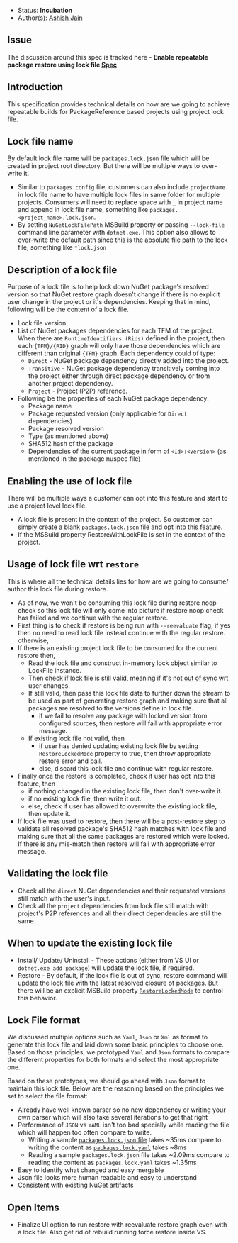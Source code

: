* Status: **Incubation**
* Author(s): [Ashish Jain](https://github.com/jainaashish)

## Issue

The discussion around this spec is tracked here - **Enable repeatable package restore using lock file [Spec](https://github.com/NuGet/Home/wiki/Enable-repeatable-package-restore-using-lock-file)** 

## Introduction

This specification provides technical details on how are we going to achieve repeatable builds for PackageReference based projects using project lock file.

## Lock file name

By default lock file name will be `packages.lock.json` file which will be created in project root directory. But there will be multiple ways to over-write it.

* Similar to `packages.config` file, customers can also include `projectName` in lock file name to have multiple lock files in same folder for multiple projects. Consumers will need to replace space with `_` in project name and append in lock file name, something like `packages.<project_name>.lock.json`.
* By setting `NuGetLockFilePath` MSBuild property or passing `--lock-file` command line parameter with `dotnet.exe`. This option also allows to over-write the default path since this is the absolute file path to the lock file, something like `*lock.json`

## Description of a lock file

Purpose of a lock file is to help lock down NuGet package's resolved version so that NuGet restore graph doesn't change if there is no explicit user change in the project or it's dependencies. Keeping that in mind, following will be the content of a lock file.

* Lock file version.
* List of NuGet packages dependencies for each TFM of the project. When there are `RuntimeIdentifiers (Rids)` defined in the project, then each `{TFM}/{RID}` graph will only have those dependencies which are different than original `{TFM}` graph. Each dependency could of type:
  * `Direct` - NuGet package dependency directly added into the project.
  * `Transitive` - NuGet package dependency transitively coming into the project either through direct package dependency or from another project dependency.
  * `Project` - Project (P2P) reference.
* Following be the properties of each NuGet package dependency:
  * Package name
  * Package requested version (only applicable for `Direct` dependencies)
  * Package resolved version
  * Type (as mentioned above)
  * SHA512 hash of the package
  * Dependencies of the current package in form of `<Id>:<Version>` (as mentioned in the package nuspec file)

## Enabling the use of lock file

There will be multiple ways a customer can opt into this feature and start to use a project level lock file.

* A lock file is present in the context of the project. So customer can simply create a blank `packages.lock.json` file and opt into this feature.
* If the MSBuild property RestoreWithLockFile is set in the context of the project.

## Usage of lock file wrt `restore`

This is where all the technical details lies for how are we going to consume/ author this lock file during restore.

* As of now, we won't be consuming this lock file during restore noop check so this lock file will only come into picture if restore noop check has failed and we continue with the regular restore.
* First thing is to check if restore is being run with `--reevaluate` flag, if yes then no need to read lock file instead continue with the regular restore. otherwise,
* If there is an existing project lock file to be consumed for the current restore then,
  * Read the lock file and construct in-memory lock object similar to LockFile instance.
  * Then check if lock file is still valid, meaning if it's not [out of sync](https://github.com/NuGet/Home/wiki/Enable-repeatable-package-restore-using-lock-file#out-of-sync) wrt user changes.
  * If still valid, then pass this lock file data to further down the stream to be used as part of generating restore graph and making sure that all packages are resolved to the versions define in lock file.
    * if we fail to resolve any package with locked version from configured sources, then restore will fail with appropriate error message.
  * If existing lock file not valid, then
    * if user has denied updating existing lock file by setting `RestoreLockedMode` property to true, then throw appropriate restore error and bail.
    * else, discard this lock file and continue with regular restore.
* Finally once the restore is completed, check if user has opt into this feature, then
  * if nothing changed in the existing lock file, then don't over-write it.
  * if no existing lock file, then write it out.
  * else, check if user has allowed to overwrite the existing lock file, then update it.
* If lock file was used to restore, then there will be a post-restore step to validate all resolved package's SHA512 hash matches with lock file and making sure that all the same packages are restored which were locked. If there is any mis-match then restore will fail with appropriate error message.

## Validating the lock file

* Check all the `direct` NuGet dependencies and their requested versions still match with the user's input.
* Check all the `project` dependencies from lock file still match with project's P2P references and all their direct dependencies are still the same.

## When to update the existing lock file

* Install/ Update/ Uninstall - These actions (either from VS UI or `dotnet.exe add package`) will update the lock file, if required.
* Restore - By default, if the lock file is out of sync, restore command will update the lock file with the latest resolved closure of packages. But there will be an explicit MSBuild property [`RestoreLockedMode`](https://github.com/NuGet/Home/wiki/Enable-repeatable-package-restore-using-lock-file#extensibility) to control this behavior.

## Lock File format

We discussed multiple options such as `Yaml`, `Json` or `Xml` as format to generate this lock file and laid down some basic principles to choose one. Based on those principles, we prototyped `Yaml` and `Json` formats to compare the different properties for both formats and select the most appropriate one.

Based on these prototypes, we should go ahead with `Json` format to maintain this lock file. Below are the reasoning based on the principles we set to select the file format:

* Already have well known parser so no new dependency or writing your own parser which will also take several iterations to get that right
* Performance of `JSON` vs `YAML` isn't too bad specially while reading the file which will happen too often compare to write.
  * Writing a sample [`packages.lock.json` file](https://github.com/NuGet/Home/blob/dev/resources/RepeatableBuildLockFile/project.lock.json) takes ~35ms compare to writing the content as [`packages.lock.yaml`](https://github.com/NuGet/Home/blob/dev/resources/RepeatableBuildLockFile/project.lock.yaml) takes ~8ms
  * Reading a sample `packages.lock.json` file takes ~2.09ms compare to reading the content as `packages.lock.yaml` takes ~1.35ms
* Easy to identify what changed and easy mergable
* Json file looks more human readable and easy to understand
* Consistent with existing NuGet artifacts

## Open Items

* Finalize UI option to run restore with reevaluate restore graph even with a lock file. Also get rid of rebuild running force restore inside VS.